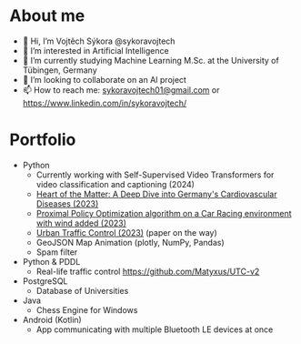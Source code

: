 # About me
- 👋 Hi, I’m Vojtěch Sýkora @sykoravojtech
- 👀 I’m interested in Artificial Intelligence
- 🌱 I’m currently studying Machine Learning M.Sc. at the University of Tübingen, Germany
- 💞️ I’m looking to collaborate on an AI project
- 📫 How to reach me: sykoravojtech01@gmail.com or https://www.linkedin.com/in/sykoravojtech/

# Portfolio
- Python
  - Currently working with Self-Supervised Video Transformers for video classification and captioning (2024)
  - [Heart of the Matter: A Deep Dive into Germany's Cardiovascular Diseases (2023)](https://github.com/sykoravojtech/IHD_germany_2024)
  - [Proximal Policy Optimization algorithm on a Car Racing environment with wind added (2023)](https://github.com/sykoravojtech/PPOthesis)
  - [Urban Traffic Control (2023)](https://github.com/Matyxus/UTC-v2) (paper on the way)
  - GeoJSON Map Animation (plotly, NumPy, Pandas)
  - Spam filter
- Python & PDDL
  - Real-life traffic control https://github.com/Matyxus/UTC-v2
- PostgreSQL
  - Database of Universities
- Java
  - Chess Engine for Windows
- Android (Kotlin)
  - App communicating with multiple Bluetooth LE devices at once
